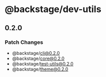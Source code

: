 # @backstage/dev-utils

## 0.2.0

### Patch Changes

- @backstage/cli@0.2.0
- @backstage/core@0.2.0
- @backstage/test-utils@0.2.0
- @backstage/theme@0.2.0
